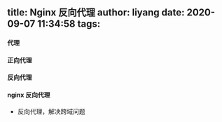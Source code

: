 title: Nginx 反向代理
author: liyang
date: 2020-09-07 11:34:58
tags:
---
#### 代理

#### 正向代理

#### 反向代理

#### nginx 反向代理

- 反向代理，解决跨域问题